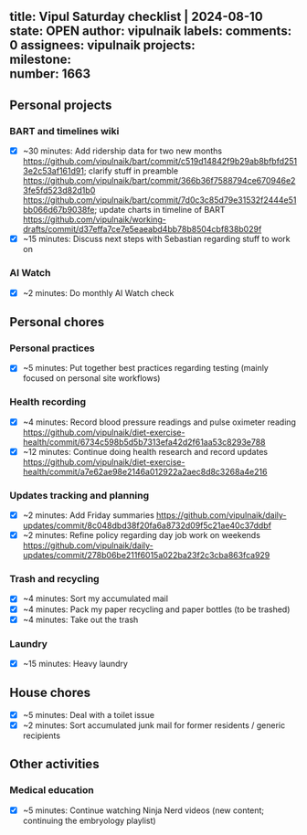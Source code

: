 title:	Vipul Saturday checklist | 2024-08-10
state:	OPEN
author:	vipulnaik
labels:	
comments:	0
assignees:	vipulnaik
projects:	
milestone:	
number:	1663
--
## Personal projects

### BART and timelines wiki

- [x] ~30 minutes: Add ridership data for two new months https://github.com/vipulnaik/bart/commit/c519d14842f9b29ab8bfbfd2513e2c53af161d91; clarify stuff in preamble https://github.com/vipulnaik/bart/commit/366b36f7588794ce670946e23fe5fd523d82d1b0 https://github.com/vipulnaik/bart/commit/7d0c3c85d79e31532f2444e51bb066d67b9038fe; update charts in timeline of BART https://github.com/vipulnaik/working-drafts/commit/d37effa7ce7e5eaeabd4bb78b8504cbf838b029f
- [x] ~15 minutes: Discuss next steps with Sebastian regarding stuff to work on

### AI Watch

- [x] ~2 minutes: Do monthly AI Watch check

## Personal chores

### Personal practices

- [x] ~5 minutes: Put together best practices regarding testing (mainly focused on personal site workflows)

### Health recording

- [x] ~4 minutes: Record blood pressure readings and pulse oximeter reading https://github.com/vipulnaik/diet-exercise-health/commit/6734c598b5d5b7313efa42d2f61aa53c8293e788
- [x] ~12 minutes: Continue doing health research and record updates https://github.com/vipulnaik/diet-exercise-health/commit/a7e62ae98e2146a012922a2aec8d8c3268a4e216

### Updates tracking and planning

- [x] ~2 minutes: Add Friday summaries https://github.com/vipulnaik/daily-updates/commit/8c048dbd38f20fa6a8732d09f5c21ae40c37ddbf
- [x] ~2 minutes: Refine policy regarding day job work on weekends https://github.com/vipulnaik/daily-updates/commit/278b06be211f6015a022ba23f2c3cba863fca929

### Trash and recycling

- [x] ~4 minutes: Sort my accumulated mail
- [x] ~4 minutes: Pack my paper recycling and paper bottles (to be trashed)
- [x] ~4 minutes: Take out the trash

### Laundry

- [x] ~15 minutes: Heavy laundry

## House chores

- [x] ~5 minutes: Deal with a toilet issue
- [x] ~2 minutes: Sort accumulated junk mail for former residents / generic recipients

## Other activities

### Medical education

- [x] ~5 minutes: Continue watching Ninja Nerd videos (new content; continuing the embryology playlist)
